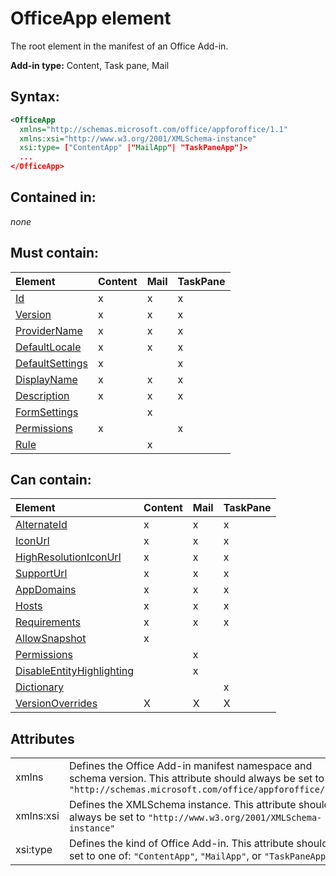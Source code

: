 
# OfficeApp element
The root element in the manifest of an Office Add-in.

 **Add-in type:** Content, Task pane, Mail


## Syntax:


```XML
<OfficeApp 
  xmlns="http://schemas.microsoft.com/office/appforoffice/1.1" 
  xmlns:xsi="http://www.w3.org/2001/XMLSchema-instance" 
  xsi:type= ["ContentApp" |"MailApp"| "TaskPaneApp"]>
  ...
</OfficeApp>
```


## Contained in:

 _none_


## Must contain:



|**Element**|**Content**|**Mail**|**TaskPane**|
|:-----|:-----|:-----|:-----|
|[Id](../../reference/manifest/id.md)|x|x|x|
|[Version](../../reference/manifest/version.md)|x|x|x|
|[ProviderName](../../reference/manifest/providername.md)|x|x|x|
|[DefaultLocale](../../reference/manifest/defaultlocale.md)|x|x|x|
|[DefaultSettings](../../reference/manifest/defaultsettings.md)|x||x|
|[DisplayName](../../reference/manifest/displayname.md)|x|x|x|
|[Description](../../reference/manifest/description.md)|x|x|x|
|[FormSettings](../../reference/manifest/formsettings.md)||x||
|[Permissions](../../reference/manifest/permissions.md)|x||x|
|[Rule](../../reference/manifest/rule.md)||x||

## Can contain:



|**Element**|**Content**|**Mail**|**TaskPane**|
|:-----|:-----|:-----|:-----|
|[AlternateId](../../reference/manifest/alternateid.md)|x|x|x|
|[IconUrl](../../reference/manifest/iconurl.md)|x|x|x|
|[HighResolutionIconUrl](../../reference/manifest/highresolutioniconurl.md)|x|x|x|
|[SupportUrl](../../reference/manifest/supporturl.md)|x|x|x|
|[AppDomains](../../reference/manifest/appdomains.md)|x|x|x|
|[Hosts](../../reference/manifest/hosts.md)|x|x|x|
|[Requirements](../../reference/manifest/requirements.md)|x|x|x|
|[AllowSnapshot](../../reference/manifest/allowsnapshot.md)|x|||
|[Permissions](../../reference/manifest/permissions.md)||x||
|[DisableEntityHighlighting](../../reference/manifest/disableentityhighlighting.md)||x||
|[Dictionary](../../reference/manifest/dictionary.md)|||x|
|[VersionOverrides](../../reference/manifest/versionoverrides.md)|X|X|X|

## Attributes


|||
|:-----|:-----|
|xmlns|Defines the Office Add-in manifest namespace and schema version. This attribute should always be set to  `"http://schemas.microsoft.com/office/appforoffice/1.1"`|
|xmlns:xsi|Defines the XMLSchema instance. This attribute should always be set to  `"http://www.w3.org/2001/XMLSchema-instance"`|
|xsi:type|Defines the kind of Office Add-in. This attribute should be set to one of:  `"ContentApp"`,  `"MailApp"`, or  `"TaskPaneApp"`|

